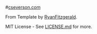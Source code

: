 #[cseverson.com](https://cseverson.com)



From Template by [RyanFitzgerald](https://github.com/RyanFitzgerald/devportfolio-template).


MIT License - See [LICENSE.md](LICENSE.md) for more.
